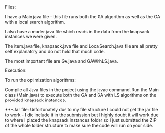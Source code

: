 Files:

I have a Main.java file - this file
runs both the GA algorithm as well 
as the GA with a local search algorithm.

I also have a reader.java file which reads in 
the data from the knapsack instances we were
given.

The item.java file, knapsack.java file and 
LocalSearch.java file are all pretty self 
explanatory and do not hold that much code.

The most important file are GA.java and 
GAWithLS.java.

Execution:

To run the optimization algorithms:

Compile all Java files in the project using the javac command.
Run the Main class (Main.java) to execute both the GA and GA with LS algorithms on the provided knapsack instances.

***Jar file:
Unfortunately due to my file structure I could not get the jar file to work - I did include it in the submission but I highly doubt it will work due to where I placed the knapsack instances folder so I 
just submitted the ZIP of the whole folder structure
to make sure the code will run on your side.